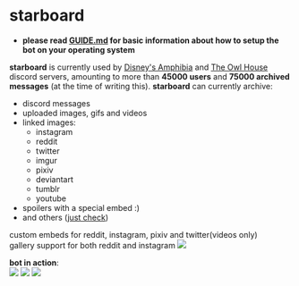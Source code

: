 # starboard  
- **please read [GUIDE.md](GUIDE.md) for basic information about how to setup the bot on your operating system**   

**starboard** is currently used by [Disney's Amphibia](https://discord.gg/DJUqDnE) and [The Owl House](https://discord.gg/TheOwlHouse) discord servers, amounting to more than **45000 users** and **75000 archived messages** (at the time of writing this). 
**starboard** can currently archive:
 - discord messages
 - uploaded images, gifs and videos
 - linked images:
    - instagram
    - reddit  
    - twitter
    - imgur
    - pixiv
    - deviantart
    - tumblr
    - youtube
- spoilers with a special embed :)
- and others ([just check](cogs/starboard/starboard.go))

custom embeds for reddit, instagram, pixiv and twitter(videos only)  
gallery support for both reddit and instagram
![](https://i.imgur.com/d7JJ9oy.gif)

**bot in action**:  
![](https://i.imgur.com/iPcvHLu.png)
![](https://i.imgur.com/kPufViE.png)
![](https://i.imgur.com/gZAQwAJ.png)
